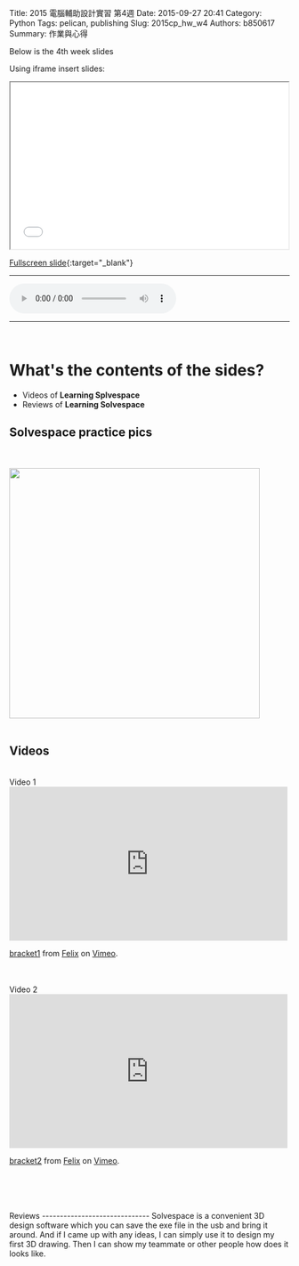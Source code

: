 Title: 2015 電腦輔助設計實習 第4週
Date: 2015-09-27 20:41
Category: Python
Tags: pelican, publishing
Slug: 2015cp_hw_w4
Authors: b850617
Summary: 作業與心得

Below is the 4th week slides

Using iframe insert slides:

<iframe src="2015cadpslidesw4.html" width="500" height="300"></iframe>

[Fullscreen slide](2015cadpslidesw4.html){:target="_blank"}
<br>
<hr>
<html>
<head>
<title>one of us.mp3</title>
</head>
<body>
    <audio controls pause loop>
        <source src="https://copy.com/ITOl2LH73BzCm32f">
    </audio>
</body>
</html>
<hr>
<br>

What's the contents of the sides?
============


  * Videos of **Learning Splvespace**
  * Reviews of **Learning Solvespace**



Solvespace practice pics
------------
<br>
<br>
<img src="https://copy.com/O27sA0aQIv7gPfIf"width="450"height="450">
<br>
<br>



Videos
-----------------------
<br>
Video 1
<br>
<iframe src="https://player.vimeo.com/video/144497586" width="500" height="277" frameborder="0" webkitallowfullscreen mozallowfullscreen allowfullscreen></iframe> <p><a href="https://vimeo.com/144497586">bracket1</a> from <a href="https://vimeo.com/user44760923">Felix</a> on <a href="https://vimeo.com">Vimeo</a>.</p>
<br>
<br>
Video 2
<br>
<iframe src="https://player.vimeo.com/video/144746169" width="500" height="277" frameborder="0" webkitallowfullscreen mozallowfullscreen allowfullscreen></iframe> <p><a href="https://vimeo.com/144746169">bracket2</a> from <a href="https://vimeo.com/user44760923">Felix</a> on <a href="https://vimeo.com">Vimeo</a>.</p>
<br>
<br>
<br>
<br>
Reviews
------------------------------
Solvespace is a convenient 3D design software which you can save the exe file in the usb and bring it around. And if I came up with any ideas, I can simply use it to design my first 3D drawing. Then I can show my teammate or other people how does it looks like. 